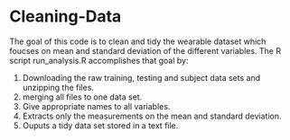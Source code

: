 # Cleaning-Data
The goal of this code is to clean and tidy the wearable dataset which foucses on mean and standard deviation of the different variables.
The R script run_analysis.R accomplishes that goal by:
1. Downloading the raw training, testing and subject data sets and unzipping the files.
2. merging all files to one data set.
3. Give appropriate names to all variables.
4. Extracts only the measurements on the mean and standard deviation.
5. Ouputs a tidy data set stored in a text file.
